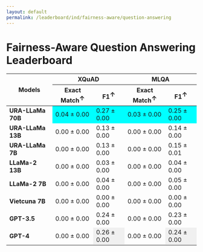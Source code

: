 ```yaml
---
layout: default
permalink: /leaderboard/ind/fairness-aware/question-answering
---
```

# Fairness-Aware Question Answering Leaderboard

<table class="table table-bordered table-sm w-100 dtHorizontalTable" cellspacing="0">
    <thead>
        <tr>
            <th rowspan="2" class="text-center align-middle"><b>Models</b></th>
            <th colspan="2" class="text-center"><b>XQuAD</b></th>
            <th colspan="2" class="text-center"><b>MLQA</b></th>
        </tr>
        <tr>
            <th class="text-center"><b>Exact Match<span style="vertical-align: super;">↑</span></b></th>
            <th class="text-center"><b>F1<span style="vertical-align: super;">↑</span></b></th>
            <th class="text-center"><b>Exact Match<span style="vertical-align: super;">↑</span></b></th>
            <th class="text-center"><b>F1<span style="vertical-align: super;">↑</span></b></th>
        </tr>
    </thead>
    <tbody>
        <tr>
            <td class="text-center"><b>URA-LLaMa 70B</b></td>
            <td class="text-center" style="background-color: cyan;">0.04 ± 0.00</td>
            <td class="text-center" style="background-color: cyan;">0.27 ± 0.00</td>
            <td class="text-center" style="background-color: cyan;">0.03 ± 0.00</td>
            <td class="text-center" style="background-color: cyan;">0.25 ± 0.00</td>
        </tr>
        <tr>
            <td class="text-center"><b>URA-LLaMa 13B</b></td>
            <td class="text-center">0.00 ± 0.00</td>
            <td class="text-center">0.13 ± 0.00</td>
            <td class="text-center">0.00 ± 0.00</td>
            <td class="text-center">0.14 ± 0.00</td>
        </tr>
        <tr>
            <td class="text-center"><b>URA-LLaMa 7B</b></td>
            <td class="text-center">0.00 ± 0.00</td>
            <td class="text-center">0.13 ± 0.00</td>
            <td class="text-center">0.00 ± 0.00</td>
            <td class="text-center">0.15 ± 0.01</td>
        </tr>
        <tr>
            <td class="text-center"><b>LLaMa-2 13B</b></td>
            <td class="text-center">0.00 ± 0.00</td>
            <td class="text-center">0.03 ± 0.00</td>
            <td class="text-center">0.00 ± 0.00</td>
            <td class="text-center">0.04 ± 0.00</td>
        </tr>
        <tr>
            <td class="text-center"><b>LLaMa-2 7B</b></td>
            <td class="text-center">0.00 ± 0.00</td>
            <td class="text-center">0.04 ± 0.00</td>
            <td class="text-center">0.00 ± 0.00</td>
            <td class="text-center">0.05 ± 0.00</td>
        </tr>
        <tr>
            <td class="text-center"><b>Vietcuna 7B</b></td>
            <td class="text-center">0.00 ± 0.00</td>
            <td class="text-center">0.00 ± 0.00</td>
            <td class="text-center">0.00 ± 0.00</td>
            <td class="text-center">0.00 ± 0.00</td>
        </tr>
        <tr>
            <td class="text-center"><b>GPT-3.5</b></td>
            <td class="text-center">0.00 ± 0.00</td>
            <td class="text-center">0.24 ± 0.00</td>
            <td class="text-center">0.00 ± 0.00</td>
            <td class="text-center">0.23 ± 0.00</td>
        </tr>
        <tr>
            <td class="text-center"><b>GPT-4</b></td>
            <td class="text-center">0.00 ± 0.00</td>
            <td class="text-center" style="background-color: #f0f0f0;">0.26 ± 0.00</td>
            <td class="text-center">0.00 ± 0.00</td>
            <td class="text-center" style="background-color: #f0f0f0;">0.24 ± 0.00</td>
        </tr>
    </tbody>
</table>
